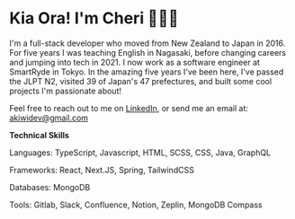 # Kia Ora! I'm Cheri 👋👩‍💻

I'm a full-stack developer who moved from New Zealand to Japan in 2016. For five years I was teaching English in Nagasaki, before changing careers and jumping into tech in 2021. I now work as a software engineer at SmartRyde in Tokyo. In the amazing five years I've been here, I've passed the JLPT N2, visited 39 of Japan's 47 prefectures, and built some cool projects I'm passionate about! 

Feel free to reach out to me on [LinkedIn](https://www.linkedin.com/in/akiwidev "LinkedIn"), or send me an email at: akiwidev@gmail.com

**Technical Skills**

Languages:
TypeScript, Javascript, HTML, SCSS, CSS, Java, GraphQL

Frameworks:
React, Next.JS, Spring, TailwindCSS

Databases:
MongoDB

Tools:
Gitlab, Slack, Confluence, Notion, Zeplin, MongoDB Compass

